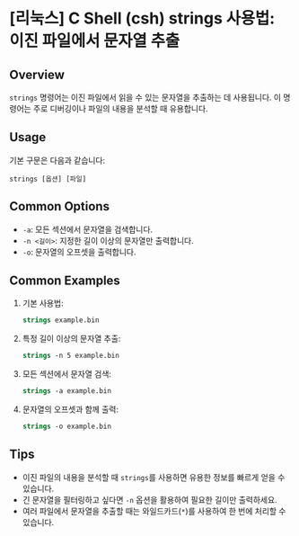 # [리눅스] C Shell (csh) strings 사용법: 이진 파일에서 문자열 추출

## Overview
`strings` 명령어는 이진 파일에서 읽을 수 있는 문자열을 추출하는 데 사용됩니다. 이 명령어는 주로 디버깅이나 파일의 내용을 분석할 때 유용합니다.

## Usage
기본 구문은 다음과 같습니다:
```
strings [옵션] [파일]
```

## Common Options
- `-a`: 모든 섹션에서 문자열을 검색합니다.
- `-n <길이>`: 지정한 길이 이상의 문자열만 출력합니다.
- `-o`: 문자열의 오프셋을 출력합니다.

## Common Examples
1. 기본 사용법:
   ```csh
   strings example.bin
   ```

2. 특정 길이 이상의 문자열 추출:
   ```csh
   strings -n 5 example.bin
   ```

3. 모든 섹션에서 문자열 검색:
   ```csh
   strings -a example.bin
   ```

4. 문자열의 오프셋과 함께 출력:
   ```csh
   strings -o example.bin
   ```

## Tips
- 이진 파일의 내용을 분석할 때 `strings`를 사용하면 유용한 정보를 빠르게 얻을 수 있습니다.
- 긴 문자열을 필터링하고 싶다면 `-n` 옵션을 활용하여 필요한 길이만 출력하세요.
- 여러 파일에서 문자열을 추출할 때는 와일드카드(`*`)를 사용하여 한 번에 처리할 수 있습니다.